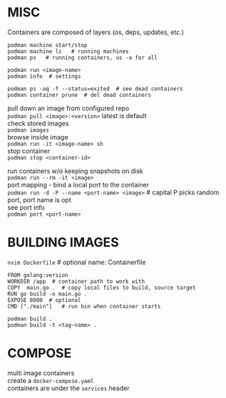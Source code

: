 
# MISC 
Containers are composed of layers (os, deps, updates, etc.)

```
podman machine start/stop
podman machine ls   # running machines
podman ps   # running containers, us -a for all

podman run <image-name>
podman info  # settings

podman ps -aq -f --status=exited  # see dead containers
podman container prune  # del dead containers
```

pull down an image from configured repo  
`podman pull <image>:<version>`  latest is default  
check stored images  
`podman images`  
browse inside image  
`podman run -it <image-name> sh`  
stop container  
`podman stop <container-id>`  

run containers w/o keeping snapshots on disk  
`podman run --rm -it <image>`  
port mapping - bind a local port to the container  
`podman run -d -P --name <port-name> <image>`  # capital P picks random port, port name is opt  
see port info  
`podman port <port-name>`  


# BUILDING IMAGES
`nvim Dockerfile`  # optional name: Containerfile  

```docker
FROM golang:version
WORKDIR /app  # container path to work with
COPY  main.go .  # copy local files to build, source target
RUN go build -o main.go .
EXPOSE 8080  # optional
CMD ["./main"]   # run bin when container starts
```

`podman build .`  
`podman build -t <tag-name> .`  


# COMPOSE
multi image containers  
create a `docker-compose.yaml`  
containers are under the `services` header  
